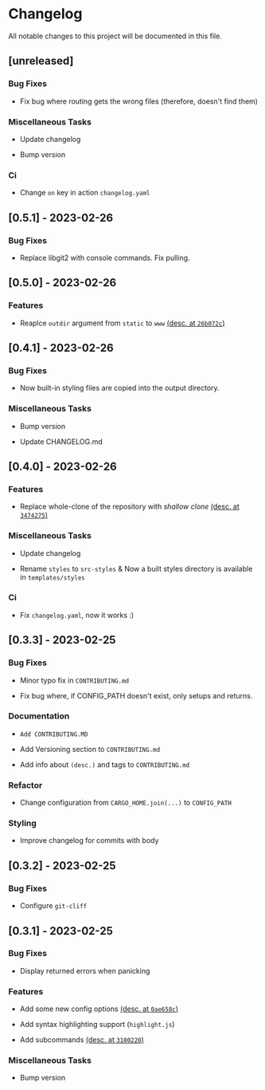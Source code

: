 # Changelog

All notable changes to this project will be documented in this file.

## [unreleased]

### Bug Fixes

-  Fix bug where routing gets the wrong files (therefore, doesn't find them)
 

### Miscellaneous Tasks

-  Update changelog
 
-  Bump version
 

### Ci

-  Change `on` key in action `changelog.yaml`
 

## [0.5.1] - 2023-02-26

### Bug Fixes

-  Replace libgit2 with console commands. Fix pulling.
 

## [0.5.0] - 2023-02-26

### Features

-  Reaplce `outdir` argument from `static` to `www` [(desc. at `26b072c`)](https://github.com/orhun/git-cliff/commit/26b072cd38f4ac0533de9190cd4ab0f5c3712f9e)
 

## [0.4.1] - 2023-02-26

### Bug Fixes

-  Now built-in styling files are copied into the output directory.
 

### Miscellaneous Tasks

-  Bump version
 
-  Update CHANGELOG.md
 

## [0.4.0] - 2023-02-26

### Features

-  Replace whole-clone of the repository with *shallow clone* [(desc. at `3474275`)](https://github.com/orhun/git-cliff/commit/3474275dbb3d0862568dc4d48852079c33d621e1)
 

### Miscellaneous Tasks

-  Update changelog
 
-  Rename `styles` to `src-styles` & Now a built styles directory is available in `templates/styles`
 

### Ci

-  Fix `changelog.yaml`, now it works :)
 

## [0.3.3] - 2023-02-25

### Bug Fixes

-  Minor typo fix in `CONTRIBUTING.md`
 
-  Fix bug where, if CONFIG_PATH doesn't exist, only setups and returns.
 

### Documentation

-  `Add CONTRIBUTING.MD`
 
-  Add Versioning section to `CONTRIBUTING.md`
 
-  Add info about `(desc.)` and tags to `CONTRIBUTING.md`
 

### Refactor

-  Change configuration from `CARGO_HOME.join(...)` to `CONFIG_PATH`
 

### Styling

-  Improve changelog for commits with body
 

## [0.3.2] - 2023-02-25

### Bug Fixes

-  Configure `git-cliff`
 

## [0.3.1] - 2023-02-25

### Bug Fixes

-  Display returned errors when panicking
 

### Features

-  Add some new config options [(desc. at `0ae658c`)](https://github.com/orhun/git-cliff/commit/0ae658c3af2a47d1bd64efa08be9aade095e970a)
 
-  Add syntax highlighting support (`highlight.js`)
 
-  Add subcommands [(desc. at `3100220`)](https://github.com/orhun/git-cliff/commit/31002203e7dab2b80ddf38742e43c301b2f4ae84)
 

### Miscellaneous Tasks

-  Bump version
 

<!-- generated by git-cliff -->
